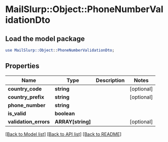 # MailSlurp::Object::PhoneNumberValidationDto

## Load the model package
```perl
use MailSlurp::Object::PhoneNumberValidationDto;
```

## Properties
Name | Type | Description | Notes
------------ | ------------- | ------------- | -------------
**country_code** | **string** |  | [optional] 
**country_prefix** | **string** |  | [optional] 
**phone_number** | **string** |  | 
**is_valid** | **boolean** |  | 
**validation_errors** | **ARRAY[string]** |  | [optional] 

[[Back to Model list]](../README#documentation-for-models) [[Back to API list]](../README#documentation-for-api-endpoints) [[Back to README]](../README)


